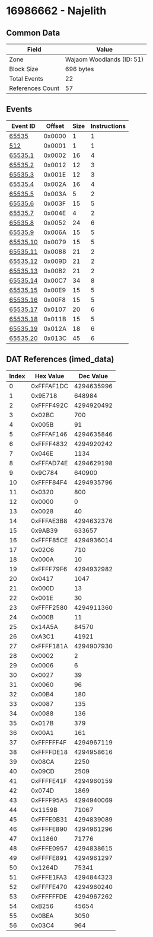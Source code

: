 # 16986662 - Najelith

## Common Data

| Field            | Value                     |
|------------------|---------------------------|
| Zone             | Wajaom Woodlands (ID: 51) |
| Block Size       | 696 bytes                 |
| Total Events     | 22                        |
| References Count | 57                        |

## Events

| Event ID                  | Offset   |   Size |   Instructions |
|---------------------------|----------|--------|----------------|
| [65535](./65535.md)       | 0x0000   |      1 |              1 |
| [512](./512.md)           | 0x0001   |      1 |              1 |
| [65535.1](./65535.1.md)   | 0x0002   |     16 |              4 |
| [65535.2](./65535.2.md)   | 0x0012   |     12 |              3 |
| [65535.3](./65535.3.md)   | 0x001E   |     12 |              3 |
| [65535.4](./65535.4.md)   | 0x002A   |     16 |              4 |
| [65535.5](./65535.5.md)   | 0x003A   |      5 |              2 |
| [65535.6](./65535.6.md)   | 0x003F   |     15 |              5 |
| [65535.7](./65535.7.md)   | 0x004E   |      4 |              2 |
| [65535.8](./65535.8.md)   | 0x0052   |     24 |              6 |
| [65535.9](./65535.9.md)   | 0x006A   |     15 |              5 |
| [65535.10](./65535.10.md) | 0x0079   |     15 |              5 |
| [65535.11](./65535.11.md) | 0x0088   |     21 |              2 |
| [65535.12](./65535.12.md) | 0x009D   |     21 |              2 |
| [65535.13](./65535.13.md) | 0x00B2   |     21 |              2 |
| [65535.14](./65535.14.md) | 0x00C7   |     34 |              8 |
| [65535.15](./65535.15.md) | 0x00E9   |     15 |              5 |
| [65535.16](./65535.16.md) | 0x00F8   |     15 |              5 |
| [65535.17](./65535.17.md) | 0x0107   |     20 |              6 |
| [65535.18](./65535.18.md) | 0x011B   |     15 |              5 |
| [65535.19](./65535.19.md) | 0x012A   |     18 |              6 |
| [65535.20](./65535.20.md) | 0x013C   |     45 |              6 |

## DAT References (imed_data)

|   Index | Hex Value   |   Dec Value |
|---------|-------------|-------------|
|       0 | 0xFFFAF1DC  |  4294635996 |
|       1 | 0x9E718     |      648984 |
|       2 | 0xFFFF492C  |  4294920492 |
|       3 | 0x02BC      |         700 |
|       4 | 0x005B      |          91 |
|       5 | 0xFFFAF146  |  4294635846 |
|       6 | 0xFFFF4832  |  4294920242 |
|       7 | 0x046E      |        1134 |
|       8 | 0xFFFAD74E  |  4294629198 |
|       9 | 0x9C784     |      640900 |
|      10 | 0xFFFF84F4  |  4294935796 |
|      11 | 0x0320      |         800 |
|      12 | 0x0000      |           0 |
|      13 | 0x0028      |          40 |
|      14 | 0xFFFAE3B8  |  4294632376 |
|      15 | 0x9AB39     |      633657 |
|      16 | 0xFFFF85CE  |  4294936014 |
|      17 | 0x02C6      |         710 |
|      18 | 0x000A      |          10 |
|      19 | 0xFFFF79F6  |  4294932982 |
|      20 | 0x0417      |        1047 |
|      21 | 0x000D      |          13 |
|      22 | 0x001E      |          30 |
|      23 | 0xFFFF2580  |  4294911360 |
|      24 | 0x000B      |          11 |
|      25 | 0x14A5A     |       84570 |
|      26 | 0xA3C1      |       41921 |
|      27 | 0xFFFF181A  |  4294907930 |
|      28 | 0x0002      |           2 |
|      29 | 0x0006      |           6 |
|      30 | 0x0027      |          39 |
|      31 | 0x0060      |          96 |
|      32 | 0x00B4      |         180 |
|      33 | 0x0087      |         135 |
|      34 | 0x0088      |         136 |
|      35 | 0x017B      |         379 |
|      36 | 0x00A1      |         161 |
|      37 | 0xFFFFFF4F  |  4294967119 |
|      38 | 0xFFFFDE18  |  4294958616 |
|      39 | 0x08CA      |        2250 |
|      40 | 0x09CD      |        2509 |
|      41 | 0xFFFFE41F  |  4294960159 |
|      42 | 0x074D      |        1869 |
|      43 | 0xFFFF95A5  |  4294940069 |
|      44 | 0x1159B     |       71067 |
|      45 | 0xFFFE0B31  |  4294839089 |
|      46 | 0xFFFFE890  |  4294961296 |
|      47 | 0x11860     |       71776 |
|      48 | 0xFFFE0957  |  4294838615 |
|      49 | 0xFFFFE891  |  4294961297 |
|      50 | 0x1264D     |       75341 |
|      51 | 0xFFFE1FA3  |  4294844323 |
|      52 | 0xFFFFE470  |  4294960240 |
|      53 | 0xFFFFFFDE  |  4294967262 |
|      54 | 0xB256      |       45654 |
|      55 | 0x0BEA      |        3050 |
|      56 | 0x03C4      |         964 |
